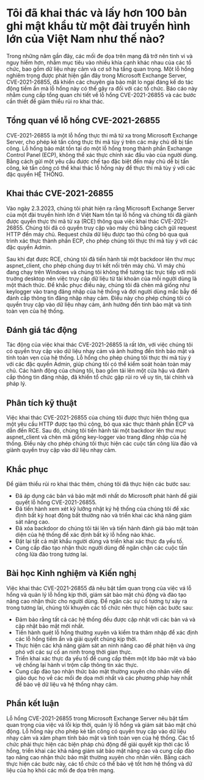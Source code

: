 

# Tôi đã khai thác và lấy hơn 100 bản ghi mật khẩu từ một đài truyền hình lớn của Việt Nam như thế nào?

Trong những năm gần đây, các mối đe dọa trên mạng đã trở nên tinh vi và nguy hiểm hơn, nhắm mục tiêu vào nhiều khía cạnh khác nhau của các tổ chức, bao gồm dữ liệu nhạy cảm và cơ sở hạ tầng quan trọng. Một lỗ hổng nghiêm trọng được phát hiện gần đây trong Microsoft Exchange Server, CVE-2021-26855, đã khiến các chuyên gia bảo mật lo ngại đáng kể do tác động tiềm ẩn mà lỗ hổng này có thể gây ra đối với các tổ chức. Báo cáo này nhằm cung cấp tổng quan chi tiết về lỗ hổng CVE-2021-26855 và các bước cần thiết để giảm thiểu rủi ro khai thác.
## Tổng quan về lỗ hổng CVE-2021-26855

CVE-2021-26855 là một lỗ hổng thực thi mã từ xa trong Microsoft Exchange Server, cho phép kẻ tấn công thực thi mã tùy ý trên các máy chủ dễ bị tấn công. Lỗ hổng bảo mật tồn tại do một lỗ hổng trong thành phần Exchange Control Panel (ECP), không thể xác thực chính xác đầu vào của người dùng. Bằng cách gửi một yêu cầu được chế tạo đặc biệt đến máy chủ dễ bị tấn công, kẻ tấn công có thể khai thác lỗ hổng này để thực thi mã tùy ý với các đặc quyền HỆ THỐNG.
## Khai thác CVE-2021-26855

Vào ngày 2.3.2023, chúng tôi phát hiện ra rằng Microsoft Exchange Server của một đài truyền hình lớn ở Việt Nam tồn tại lỗ hổng và chúng tôi đã giành được quyền thực thi mã từ xa (RCE) thông qua việc khai thác CVE-2021-26855. Chúng tôi đã có quyền truy cập vào máy chủ bằng cách gửi request HTTP đến máy chủ. Request chứa dữ liệu được tạo thủ công bỏ qua quá trình xác thực thành phần ECP, cho phép chúng tôi thực thi mã tùy ý với các đặc quyền Admin.

Sau khi đạt được RCE, chúng tôi đã tiến hành tải một backdoor lên thư mục aspnet_client, cho phép chúng duy trì kết nối trên máy chủ. Vì máy chủ đang chạy trên Windows và chúng tôi không thể tương tác trực tiếp với môi truờng desktop nên việc truy cập dữ liệu từ tài khoản của mỗi người dùng là một thách thức. Để khắc phục điều này, chúng tôi đã chèn mã giống như keylogger vào trang đăng nhập của hệ thống và đợi người dùng mắc bẫy để đánh cắp thông tin đăng nhập nhạy cảm. Điều này cho phép chúng tôi có quyền truy cập vào dữ liệu nhạy cảm, ảnh hưởng đến tính bảo mật và tính toàn vẹn của hệ thống.
## Đánh giá tác động

Tác động của việc khai thác CVE-2021-26855 là rất lớn, với việc chúng tôi có quyền truy cập vào dữ liệu nhạy cảm và ảnh hưởng đến tính bảo mật và tính toàn vẹn của hệ thống. Lỗ hổng cho phép chúng tôi thực thi mã tùy ý với các đặc quyền Admin, giúp chúng tôi có thể kiểm soát hoàn toàn máy chủ. Các hành động của chúng tôi, bao gồm tải lên một cửa hậu và đánh cắp thông tin đăng nhập, đã khiến tổ chức gặp rủi ro về uy tín, tài chính và pháp lý.
## Phân tích kỹ thuật

Việc khai thác CVE-2021-26855 của chúng tôi được thực hiện thông qua một yêu cầu HTTP được tạo thủ công, bỏ qua xác thực thành phần ECP và dẫn đến RCE. Sau đó, chúng tôi tiến hành tải một backdoor lên thư mục aspnet_client và chèn mã giống key-logger vào trang đăng nhập của hệ thống. Điều này cho phép chúng tôi thực hiện các cuộc tấn công lừa đảo và giành quyền truy cập vào dữ liệu nhạy cảm.
## Khắc phục

Để giảm thiểu rủi ro khai thác thêm, chúng tôi đã thực hiện các bước sau:

- Đã áp dụng các bản vá bảo mật mới nhất do Microsoft phát hành để giải quyết lỗ hổng CVE-2021-26855.
- Đã tiến hành xem xét kỹ lưỡng nhật ký hệ thống của chúng tôi để xác định bất kỳ hoạt động bất thường nào và triển khai các khả năng giám sát nâng cao.
- Đã xóa backdoor do chúng tôi tải lên và tiến hành đánh giá bảo mật toàn diện của hệ thống để xác định bất kỳ lỗ hổng nào khác.
- Đặt lại tất cả mật khẩu người dùng và triển khai xác thực đa yếu tố.
- Cung cấp đào tạo nhận thức người dùng để ngăn chặn các cuộc tấn công lừa đảo trong tương lai.

## Bài học Kinh nghiệm và Kiến nghị

Việc khai thác CVE-2021-26855 đã nêu bật tầm quan trọng của việc vá lỗ hổng và quản lý lỗ hổng kịp thời, giám sát bảo mật chủ động và đào tạo nâng cao nhận thức cho người dùng. Để ngăn các sự cố tương tự xảy ra trong tương lai, chúng tôi khuyên các tổ chức nên thực hiện các bước sau:

- Đảm bảo rằng tất cả các hệ thống đều được cập nhật với các bản vá và cập nhật bảo mật mới nhất.
- Tiến hành quét lỗ hổng thường xuyên và kiểm tra thâm nhập để xác định các lỗ hổng tiềm ẩn và giải quyết chúng kịp thời.
- Thực hiện các khả năng giám sát an ninh nâng cao để phát hiện và ứng phó với các sự cố an ninh trong thời gian thực.
- Triển khai xác thực đa yếu tố để cung cấp thêm một lớp bảo mật và bảo vệ chống lại hành vi trộm cắp thông tin xác thực.
- Cung cấp đào tạo nhận thức bảo mật thường xuyên cho nhân viên để giáo dục họ về các mối đe dọa mới nhất và các phương pháp hay nhất để bảo vệ dữ liệu và hệ thống nhạy cảm.

## Phần kết luận

Lỗ hổng CVE-2021-26855 trong Microsoft Exchange Server nêu bật tầm quan trọng của việc vá lỗi kịp thời, quản lý lỗ hổng và giám sát bảo mật chủ động. Lỗ hổng này cho phép kẻ tấn công có quyền truy cập vào dữ liệu nhạy cảm và xâm phạm tính bảo mật và tính toàn vẹn của hệ thống. Các tổ chức phải thực hiện các biện pháp chủ động để giải quyết kịp thời các lỗ hổng, triển khai các khả năng giám sát bảo mật nâng cao và cung cấp đào tạo nâng cao nhận thức bảo mật thường xuyên cho nhân viên. Bằng cách thực hiện các bước này, các tổ chức có thể bảo vệ tốt hơn hệ thống và dữ liệu của họ khỏi các mối đe dọa trên mạng.


